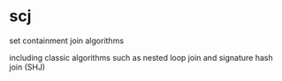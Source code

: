 scj
===

set containment join algorithms

including classic algorithms such as nested loop join and signature hash join (SHJ)
